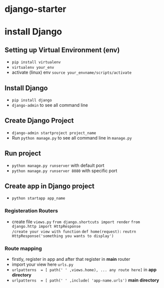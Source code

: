 # django-starter
# install Django

## Setting up  Virtual Environment  (env) 
- `pip install virtualenv` 
- `virtualenv your_env`
- activate (linux) env `source your_envname/scripts/activate`
## Install Django
- `pip install django`
- `django-admin` to see all command line

## Create Django Project
- `django-admin startproject project_name`
-  Run `python manage.py` to see all command line  in `manage.py`

## Run project
- `python manage.py runserver` with default port
-  `python manage.py runserver 8080` with specific port

## Create app in Django project 
- `python startapp app_name`
### Registeration Routers
- create file `views.py` 
		`from django.shortcuts import render` 
		`from django.http import HttpResponse`	
		`/create your view with function`
		`def home(request):`
		`reutrn HttpResponse('something you wants to display')`

### Route mapping 
- firstly, register in app and after that register in **main** router
- import your view here `urls.py`
- `urlpatterns  = [ path(' ' ,views.home), ... any route here]` in **app directory**
- `urlpatterns  = [ path(' ' ,include( 'app-name.urls')` **main** **directory**
